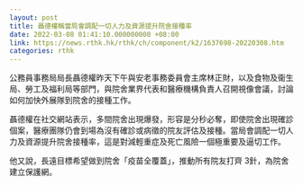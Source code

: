 ```yaml
---
layout: post
title: 聶德權稱當局會調配一切人力及資源提升院舍接種率
date: 2022-03-08 01:41:10.000000000 +08:00
link: https://news.rthk.hk/rthk/ch/component/k2/1637698-20220308.htm
categories: rthk
---
```


公務員事務局局長聶德權昨天下午與安老事務委員會主席林正財，以及食物及衞生局、勞工及福利局等部門，與院舍業界代表和醫療機構負責人召開視像會議，討論如何加快外展隊到院舍的接種工作。

聶德權在社交網站表示，多間院舍出現爆發，形容是分秒必奪，即使院舍出現確診個案，醫療團隊仍會到場為沒有確診或病徵的院友評估及接種。當局會調配一切人力及資源提升院舍接種率，這是對減輕重症及死亡風險一個極重要及逼切工作。

他又說，長遠目標希望做到院舍「疫苗全覆蓋」，推動所有院友打齊 3針，為院舍建立保護網。
